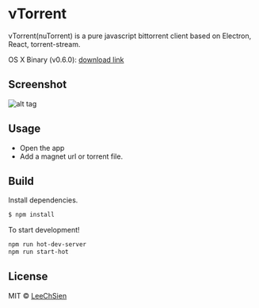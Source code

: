 νTorrent
==============

νTorrent(nuTorrent) is a pure javascript bittorrent client based on Electron, React, torrent-stream.

OS X Binary (v0.6.0): [download link](https://github.com/LeeChSien/nuTorrent/releases/download/v0.6.0/OSX-nuTorrent-0.6.0.zip)

Screenshot
------------

![alt tag](https://cloud.githubusercontent.com/assets/1298784/9428375/d335081c-49de-11e5-9cd0-e812a132d293.png)

Usage
------------
* Open the app
* Add a magnet url or torrent file.

Build
------------
Install dependencies.

```bash
$ npm install
```

To start development!

```bash
npm run hot-dev-server
npm run start-hot
```
License
------------
MIT © [LeeChSien](https://github.com/LeeChSien)
